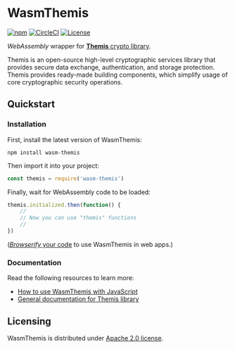 # WasmThemis

[![npm][npm-badge]][npm]
[![CircleCI][circle-ci-badge]][circle-ci]
[![License][license-badge]][license]

_WebAssembly_ wrapper for [**Themis** crypto library][themis].

Themis is an open-source high-level cryptographic services library
that provides secure data exchange, authentication, and storage protection.
Themis provides ready-made building components,
which simplify usage of core cryptographic security operations.

[themis]: https://github.com/cossacklabs/themis
[npm]: https://www.npmjs.com/package/wasm-themis
[npm-badge]: https://img.shields.io/npm/v/wasm-themis.svg
[circle-ci]: https://circleci.com/gh/cossacklabs/themis/tree/master
[circle-ci-badge]: https://circleci.com/gh/cossacklabs/themis/tree/master.svg?style=shield
[license]: LICENSE
[license-badge]: https://img.shields.io/npm/l/wasm-themis.svg

## Quickstart

### Installation

First, install the latest version of WasmThemis:

```
npm install wasm-themis
```

Then import it into your project:

```javascript
const themis = require('wasm-themis')
```

Finally, wait for WebAssembly code to be loaded:

```javascript
themis.initialized.then(function() {
    //
    // Now you can use "themis" functions
    //
})
```

([_Browserify_ your code][browserify] to use WasmThemis in web apps.)

[browserify]: http://browserify.org

### Documentation

Read the following resources to learn more:

  - [How to use WasmThemis with JavaScript][language-guide]
  - [General documentation for Themis library][docserver]

<!--

TODO: refer to simulators, code samples, and tests here

-->

[language-guide]: https://docs.cossacklabs.com/pages/wasm-howto/
[docserver]: https://docs.cossacklabs.com/products/themis/

## Licensing

WasmThemis is distributed under [Apache 2.0 license](LICENSE).
